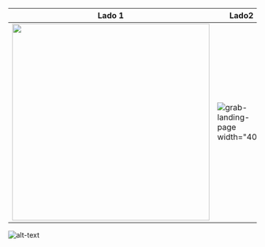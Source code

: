 |Lado 1| Lado2|
|------|-------|
|<img src="https://uploaddeimagens.com.br/images/003/452/451/full/Screenshot_2021-09-27-17-20-22-096_com.example.flutter_app_hamburguer.jpg?1632775501" width="400">|![grab-landing-page](https://s9.gifyu.com/images/flutter_app_hamburguer.gif) width="400"
![alt-text](link)
